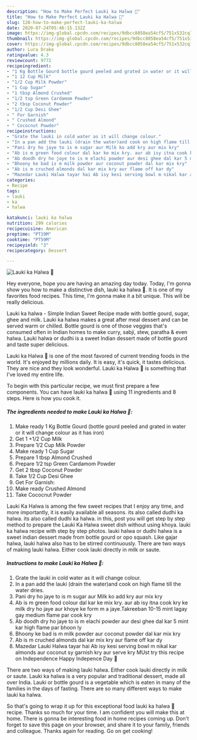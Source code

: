 ```yaml
---
description: "How to Make Perfect Lauki ka Halwa 💚"
title: "How to Make Perfect Lauki ka Halwa 💚"
slug: 128-how-to-make-perfect-lauki-ka-halwa
date: 2020-07-24T05:46:15.132Z
image: https://img-global.cpcdn.com/recipes/9dbcc8058ea54cf5/751x532cq70/lauki-ka-halwa-💚-recipe-main-photo.jpg
thumbnail: https://img-global.cpcdn.com/recipes/9dbcc8058ea54cf5/751x532cq70/lauki-ka-halwa-💚-recipe-main-photo.jpg
cover: https://img-global.cpcdn.com/recipes/9dbcc8058ea54cf5/751x532cq70/lauki-ka-halwa-💚-recipe-main-photo.jpg
author: Lura Drake
ratingvalue: 4.3
reviewcount: 9772
recipeingredient:
- "1 Kg Bottle Gourd bottle gourd peeled and grated in water or it will change colour as it has iron"
- "1 12 Cup Milk"
- "1/2 Cup Milk Powder"
- "1 Cup Sugar"
- "1 tbsp Almond Crushed"
- "1/2 tsp Green Cardamom Powder"
- "2 tbsp Coconut Powder"
- "1/2 Cup Desi Ghee"
- " For Garnish"
- " Crushed Almond"
- " Cococnut Powder"
recipeinstructions:
- "Grate the lauki in cold water as it will change colour."
- "In a pan add the lauki (drain the water)and cook on high flame till the water dries."
- "Pani dry ho jaye to is m sugar aur Milk ko add kry aur mix kry"
- "Ab is m green food colour dal kar ke mix kry. aur ab isy itna cook kry ke milk dry ho jaye aur khoye ke form m a jaye.Takreeban 10-15 mint lagay gay medium flame par cook kry"
- "Ab doodh dry ho jaye to is m elachi powder aur desi ghee dal kar 5 mint kar high flame par bhoon ly"
- "Bhoony ke bad is m milk powder aur coconut powder dal kar mix kry"
- "Ab is m cruched almonds dal kar mix kry aur flame off kar dy"
- "Mazedar Lauki Halwa tayar hai Ab isy kesi serving bowl m nikal kar almonds aur coconut sy garnish kry aur serve kry MUst try this recipe on Independence Happy Indepence Day 💚"
categories:
- Recipe
tags:
- lauki
- ka
- halwa

katakunci: lauki ka halwa 
nutrition: 299 calories
recipecuisine: American
preptime: "PT19M"
cooktime: "PT59M"
recipeyield: "3"
recipecategory: Dessert

---
```



![Lauki ka Halwa 💚](https://img-global.cpcdn.com/recipes/9dbcc8058ea54cf5/751x532cq70/lauki-ka-halwa-💚-recipe-main-photo.jpg)

Hey everyone, hope you are having an amazing day today. Today, I'm gonna show you how to make a distinctive dish, lauki ka halwa 💚. It is one of my favorites food recipes. This time, I'm gonna make it a bit unique. This will be really delicious.

Lauki ka halwa - Simple Indian Sweet Recipe made with bottle gourd, sugar, ghee and milk. Lauki ka halwa makes a great after meal dessert and can be served warm or chilled. Bottle gourd is one of those veggies that&#39;s consumed often in Indian homes to make curry, sabji, stew, paratha &amp; even halwa. Lauki halwa or dudhi is a sweet Indian dessert made of bottle gourd and taste super delicious.

Lauki ka Halwa 💚 is one of the most favored of current trending foods in the world. It's enjoyed by millions daily. It is easy, it's quick, it tastes delicious. They are nice and they look wonderful. Lauki ka Halwa 💚 is something that I've loved my entire life.


To begin with this particular recipe, we must first prepare a few components. You can have lauki ka halwa 💚 using 11 ingredients and 8 steps. Here is how you cook it.

<!--inarticleads1-->

##### The ingredients needed to make Lauki ka Halwa 💚:

1. Make ready 1 Kg Bottle Gourd (bottle gourd peeled and grated in water or it will change colour as it has iron)
1. Get 1 +1/2 Cup Milk
1. Prepare 1/2 Cup Milk Powder
1. Make ready 1 Cup Sugar
1. Prepare 1 tbsp Almond Crushed
1. Prepare 1/2 tsp Green Cardamom Powder
1. Get 2 tbsp Coconut Powder
1. Take 1/2 Cup Desi Ghee
1. Get  For Garnish:
1. Make ready  Crushed Almond
1. Take  Cococnut Powder


Lauki Ka Halwa is among the few sweet recipes that I enjoy any time, and more importantly, it is easily available all seasons. its also called dudhi ka halwa. its also called dudhi ka halwa. in this, post you will get step by step method to prepare the Lauki Ka Halwa sweet dish without using khoya. lauki ka halwa recipe with step by step photos. lauki halwa or dudhi halwa is a sweet indian dessert made from bottle gourd or opo squash. Like gajar halwa, lauki halwa also has to be stirred continuously. There are two ways of making lauki halwa. Either cook lauki directly in milk or saute. 

<!--inarticleads2-->

##### Instructions to make Lauki ka Halwa 💚:

1. Grate the lauki in cold water as it will change colour.
1. In a pan add the lauki (drain the water)and cook on high flame till the water dries.
1. Pani dry ho jaye to is m sugar aur Milk ko add kry aur mix kry
1. Ab is m green food colour dal kar ke mix kry. aur ab isy itna cook kry ke milk dry ho jaye aur khoye ke form m a jaye.Takreeban 10-15 mint lagay gay medium flame par cook kry
1. Ab doodh dry ho jaye to is m elachi powder aur desi ghee dal kar 5 mint kar high flame par bhoon ly
1. Bhoony ke bad is m milk powder aur coconut powder dal kar mix kry
1. Ab is m cruched almonds dal kar mix kry aur flame off kar dy
1. Mazedar Lauki Halwa tayar hai Ab isy kesi serving bowl m nikal kar almonds aur coconut sy garnish kry aur serve kry MUst try this recipe on Independence Happy Indepence Day 💚


There are two ways of making lauki halwa. Either cook lauki directly in milk or saute. Lauki ka halwa is a very popular and traditional dessert, made all over India. Lauki or bottle gourd is a vegetable which is eaten in many of the families in the days of fasting. There are so many different ways to make lauki ka halwa. 

So that's going to wrap it up for this exceptional food lauki ka halwa 💚 recipe. Thanks so much for your time. I am confident you will make this at home. There is gonna be interesting food in home recipes coming up. Don't forget to save this page on your browser, and share it to your family, friends and colleague. Thanks again for reading. Go on get cooking!
